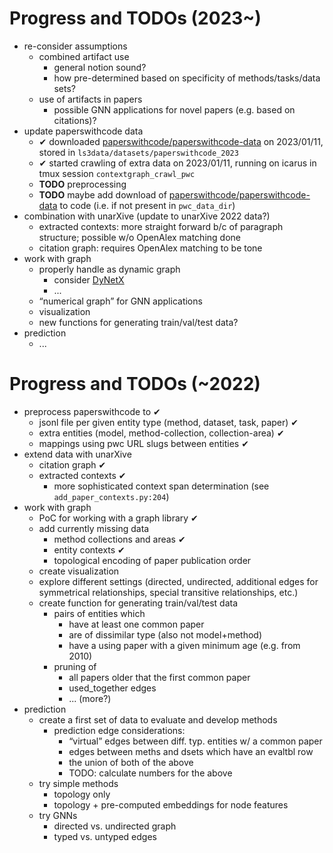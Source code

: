 # Progress and TODOs (2023~)

* re-consider assumptions
    * combined artifact use
        * general notion sound?
        * how pre-determined based on specificity of methods/tasks/data sets?
    * use of artifacts in papers
        * possible GNN applications for novel papers (e.g. based on citations)?
* update paperswithcode data
    * ✔ downloaded [paperswithcode/paperswithcode-data](https://github.com/paperswithcode/paperswithcode-data) on 2023/01/11, stored in `ls3data/datasets/paperswithcode_2023`
    * ✔ started crawling of extra data on 2023/01/11, running on icarus in tmux session `contextgraph_crawl_pwc`
    * **TODO** preprocessing
    * **TODO** maybe add download of [paperswithcode/paperswithcode-data](https://github.com/paperswithcode/paperswithcode-data) to code (i.e. if not present in `pwc_data_dir`)
* combination with unarXive (update to unarXive 2022 data?)
    * extracted contexts: more straight forward b/c of paragraph structure; possible w/o OpenAlex matching done
    * citation graph: requires OpenAlex matching to be tone
* work with graph
    * properly handle as dynamic graph
        * consider [DyNetX](https://github.com/GiulioRossetti/dynetx)
        * ...
    * “numerical graph” for GNN applications
    * visualization
    * new functions for generating train/val/test data?
* prediction
    * ...

# Progress and TODOs (~2022)

* preprocess paperswithcode to ✔
    * jsonl file per given entity type (method, dataset, task, paper) ✔
    * extra entities (model, method-collection, collection-area) ✔
    * mappings using pwc URL slugs between entities ✔
* extend data with unarXive
    * citation graph ✔
    * extracted contexts ✔
        * more sophisticated context span determination (see `add_paper_contexts.py:204`)
* work with graph
    * PoC for working with a graph library ✔
    * add currently missing data
        * method collections and areas ✔
        * entity contexts ✔
        * topological encoding of paper publication order
    * create visualization
    * explore different settings (directed, undirected, additional edges for symmetrical relationships, special transitive relationships, etc.)
    * create function for generating train/val/test data
        * pairs of entities which
            * have at least one common paper
            * are of dissimilar type (also not model+method)
            * have a using paper with a given minimum age (e.g. from 2010)
        * pruning of
            * all papers older that the first common paper
            * used_together edges
            * ... (more?)
* prediction
    * create a first set of data to evaluate and develop methods
        * prediction edge considerations:
            * “virtual” edges between diff. typ. entities w/ a common paper
            * edges between meths and dsets which have an evaltbl row
            * the union of both of the above
            * TODO: calculate numbers for the above
    * try simple methods
        * topology only
        * topology + pre-computed embeddings for node features
    * try GNNs
        * directed vs. undirected graph
        * typed vs. untyped edges
